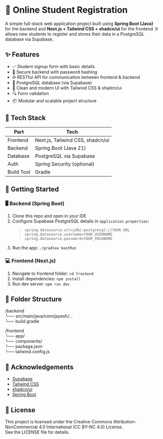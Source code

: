 # 📝 Online Student Registration

A simple full-stack web application project built using **Spring Boot (Java)** for the backend and **Next.js + Tailwind CSS + shadcn/ui** for the frontend. It allows new students to register and stores their data in a PostgreSQL database via Supabase.


## ✨ Features

- ✅ Student signup form with basic details
- 🔐 Secure backend with password hashing
- 🌐 RESTful API for communication between frontend & backend
- 💾 PostgreSQL database (via Supabase)
- 🎨 Clean and modern UI with Tailwind CSS & shadcn/ui
- 🔍 Form validation
- 📦 Modular and scalable project structure



## 🧱 Tech Stack

| Part       | Tech                             |
|------------|----------------------------------|
| Frontend   | Next.js, Tailwind CSS, shadcn/ui |
| Backend    | Spring Boot (Java 21)            |
| Database   | PostgreSQL via Supabase          |
| Auth       | Spring Security (optional)       |
| Build Tool | Gradle                           |

## 🚀 Getting Started

### 🖥️ Backend (Spring Boot)
1. Clone this repo and open in your IDE
2. Configure Supabase PostgreSQL details in `application.properties`:
    >```
    >spring.datasource.url=jdbc:postgresql://YOUR_URL
    >spring.datasource.username=YOUR_USERNAME
    >spring.datasource.password=YOUR_PASSWORD
    >```
3. Run the app: `./gradlew bootRun`


### 💻 Frontend (Next.js)
1. Navigate to frontend folder: `cd frontend`
2. Install dependencies: `npm install`
3. Run dev server: `npm run dev`

## 📁 Folder Structure

/backend<br>
└── src/main/java/com/jayesh/...<br>
└── build.gradle

/frontend<br>
└── app/<br>
└── components/<br>
└── package.json<br>
└── tailwind.config.js


## 🙌 Acknowledgements

- [Supabase](https://supabase.com/)
- [Tailwind CSS](https://tailwindcss.com/)
- [shadcn/ui](https://ui.shadcn.dev/)
- [Spring Boot](https://spring.io/projects/spring-boot)


## 📄 License

This project is licensed under the Creative Commons Attribution-NonCommercial 4.0 International (CC BY-NC 4.0) License.  
See the LICENSE file for details.
